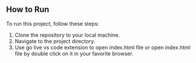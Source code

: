 ## How to Run
To run this project, follow these steps:

1. Clone the repository to your local machine.
2. Navigate to the project directory.
3. Use go live vs code extension to open index.html file or open index.html file by double click on it in your favorite browser.